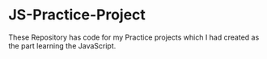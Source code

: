 # JS-Practice-Project
These Repository has code for my Practice projects which I had created as the part learning the JavaScript.
